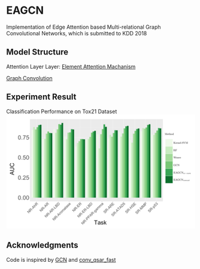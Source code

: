 # EAGCN
Implementation of Edge Attention based Multi-relational Graph Convolutional Networks, which is submitted to KDD 2018


## Model Structure
Attention Layer Layer:
[Element Attention Machanism](./Chart/layers.png)

[Graph Convolution](./Chart/axw.png)


## Experiment Result
Classification Performance on Tox21 Dataset
![Tox21 Classification AUC](./Chart/Tox21_12tasks.png)

## Acknowledgments
Code is inspired by [GCN](https://github.com/tkipf/gcn) and [conv_qsar_fast](https://github.com/connorcoley/conv_qsar_fast)


